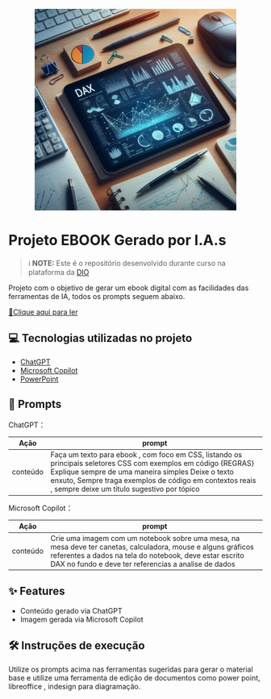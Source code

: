 <p align="center">
<img 
    src="./Assets/capa.png"
    width="400"  
/>
</p>


# Projeto EBOOK Gerado por I.A.s


>ℹ️ **NOTE:** Este é o repositório desenvolvido durante curso  na plataforma da [DIO](https://dio.me)

Projeto com o objetivo de gerar um ebook digital com as facilidades das ferramentas de IA, todos os prompts
seguem abaixo.

<a href="https://github.com/felipeAguiarCode/prompts-recipe-to-create-a-ebook/blob/main/output/ebook%20-%20css%20jedi%20output.pdf" title="View PDF now"> 📕Clique aqui para ler</a>


## 💻 Tecnologias utilizadas no projeto

- [ChatGPT](https://chat.openai.com/) 
- [Microsoft Copilot](https://copilot.microsoft.com/)
- [PowerPoint](https://www.microsoft.com/en/microsoft-365/powerpoint)


## 🧠 Prompts


ChatGPT：

|   Ação   | prompt                                                                                                                                                                                                                                                                         |
| :------: | ------------------------------------------------------------------------------------------------------------------------------------------------------------------------------------------------------------------------------------------------------------------------------ |
| conteúdo | Faça um texto para ebook , com foco em CSS, listando os principais seletores CSS com exemplos em código {REGRAS} Explique sempre de uma maneira simples Deixe o texto enxuto, Sempre traga exemplos de código em contextos reais , sempre deixe um título sugestivo por tópico |



Microsoft Copilot：

|  Ação  | prompt                                                                                 |
| :------: | -------------------------------------------------------------------------------------- |
| conteúdo | Crie uma imagem com um notebook sobre uma mesa, na mesa deve ter canetas, calculadora, mouse e alguns gráficos referentes a dados na tela do notebook, deve estar escrito DAX no fundo e deve ter referencias a analise de dados |



## ✨ Features

- Conteúdo gerado via ChatGPT
- Imagem gerada via Microsoft Copilot



## 🛠️ Instruções de execução

Utilize os prompts acima nas ferramentas sugeridas para gerar o material base e utilize uma ferramenta de edição de documentos como power point, libreoffice , indesign para diagramação.
